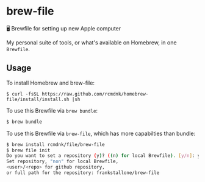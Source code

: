 # brew-file
🖥 Brewfile for setting up new Apple computer

My personal suite of tools, or what's available on Homebrew, in one `Brewfile`.

## Usage

To install Homebrew and brew-file:

```
$ curl -fsSL https://raw.github.com/rcmdnk/homebrew-file/install/install.sh |sh
```

To use this Brewfile via `brew bundle`:

```sh
$ brew bundle
```

To use this Brewfile via `brew-file`, which has more capabilties than bundle:

```sh
$ brew install rcmdnk/file/brew-file
$ brew file init                    
Do you want to set a repository (y)? ((n) for local Brewfile). [y/n]: y
Set repository, "non" for local Brewfile,
<user>/<repo> for github repository,
or full path for the repository: frankstallone/brew-file
```